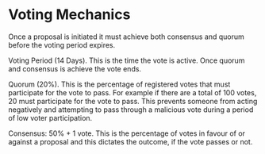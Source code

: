 # Voting Mechanics

Once a proposal is initiated it must achieve both consensus and quorum before the voting period expires.

Voting Period \(14 Days\). This is the time the vote is active. Once quorum and consensus is achieve the vote ends.

Quorum \(20%\). This is the percentage of registered votes that must participate for the vote to pass. For example if there are a total of 100 votes, 20 must participate for the vote to pass. This prevents someone from acting negatively and attempting to pass through a malicious vote during a period of low voter participation.

Consensus: 50% + 1 vote. This is the percentage of votes in favour of or against a proposal and this dictates the outcome, if the vote passes or not.

